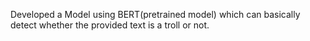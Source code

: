 Developed a Model using BERT(pretrained model) which can basically detect whether the provided text is a troll or not.
